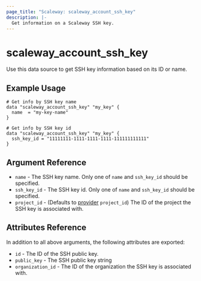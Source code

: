 ```yaml
---
page_title: "Scaleway: scaleway_account_ssh_key"
description: |-
  Get information on a Scaleway SSH key.
---
```


# scaleway_account_ssh_key

Use this data source to get SSH key information based on its ID or name.

## Example Usage

```hcl
# Get info by SSH key name
data "scaleway_account_ssh_key" "my_key" {
  name  = "my-key-name"
}

# Get info by SSH key id
data "scaleway_account_ssh_key" "my_key" {
  ssh_key_id = "11111111-1111-1111-1111-111111111111"
}
```

## Argument Reference

- `name` - The SSH key name. Only one of `name` and `ssh_key_id` should be specified.
- `ssh_key_id` - The SSH key id. Only one of `name` and `ssh_key_id` should be specified.
- `project_id` - (Defaults to [provider](../index.md#project_id) `project_id`) The ID of the project the SSH key is associated with.

## Attributes Reference

In addition to all above arguments, the following attributes are exported:

- `id` - The ID of the SSH public key.
- `public_key` - The SSH public key string
- `organization_id` - The ID of the organization the SSH key is associated with.
